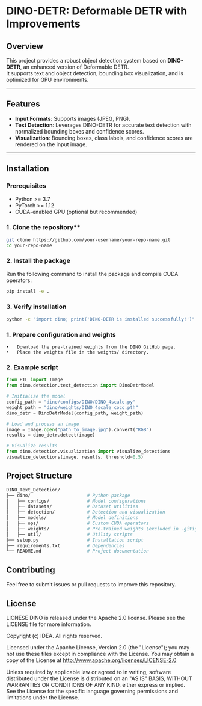# DINO-DETR: Deformable DETR with Improvements

## Overview
This project provides a robust object detection system based on **DINO-DETR**, an enhanced version of Deformable DETR.  
It supports text and object detection, bounding box visualization, and is optimized for GPU environments.

---

## Features
- **Input Formats**: Supports images (JPEG, PNG).
- **Text Detection**: Leverages DINO-DETR for accurate text detection with normalized bounding boxes and confidence scores.
- **Visualization**: Bounding boxes, class labels, and confidence scores are rendered on the input image.

---

## Installation

### **Prerequisites**
- Python >= 3.7
- PyTorch >= 1.12
- CUDA-enabled GPU (optional but recommended)

### 1. Clone the repository**
```bash
git clone https://github.com/your-username/your-repo-name.git
cd your-repo-name
```


### 2. Install the package

Run the following command to install the package and compile CUDA operators:
```bash
pip install -e .
```
### 3. Verify installation
```bash
python -c "import dino; print('DINO-DETR is installed successfully!')"
```

### 1. Prepare configuration and weights

	•	Download the pre-trained weights from the DINO GitHub page.
	•	Place the weights file in the weights/ directory.

### 2. Example script
```python
from PIL import Image
from dino.detection.text_detection import DinoDetrModel

# Initialize the model
config_path = "dino/configs/DINO/DINO_4scale.py"
weight_path = "dino/weights/DINO_4scale_coco.pth"
dino_detr = DinoDetrModel(config_path, weight_path)

# Load and process an image
image = Image.open("path_to_image.jpg").convert("RGB")
results = dino_detr.detect(image)

# Visualize results
from dino.detection.visualization import visualize_detections
visualize_detections(image, results, threshold=0.5)
```

## Project Structure
```bash
DINO_Text_Detection/
├── dino/                     # Python package
│   ├── configs/              # Model configurations
│   ├── datasets/             # Dataset utilities
│   ├── detection/            # Detection and visualization
│   ├── models/               # Model definitions
│   ├── ops/                  # Custom CUDA operators
│   ├── weights/              # Pre-trained weights (excluded in .gitignore)
│   ├── util/                 # Utility scripts
├── setup.py                  # Installation script
├── requirements.txt          # Dependencies
└── README.md                 # Project documentation
```

## Contributing

Feel free to submit issues or pull requests to improve this repository.

## License

LICNESE
DINO is released under the Apache 2.0 license. Please see the LICENSE file for more information.

Copyright (c) IDEA. All rights reserved.

Licensed under the Apache License, Version 2.0 (the "License"); you may not use these files except in compliance with the License. You may obtain a copy of the License at http://www.apache.org/licenses/LICENSE-2.0

Unless required by applicable law or agreed to in writing, software distributed under the License is distributed on an "AS IS" BASIS, WITHOUT WARRANTIES OR CONDITIONS OF ANY KIND, either express or implied. See the License for the specific language governing permissions and limitations under the License.

